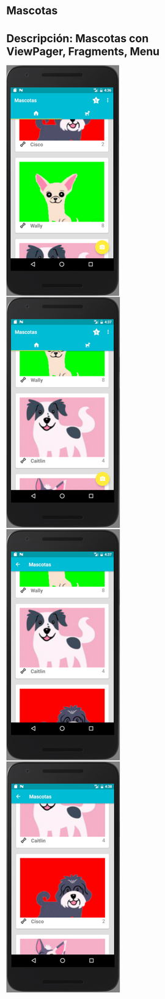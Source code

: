 # Mascotas

Descripción:
Mascotas con ViewPager, Fragments, Menu
==================================


![Alt text](https://github.com/leonardoapd/Mascotas/blob/master/imagen.png)
<br>
![Alt text](https://github.com/leonardoapd/Mascotas/blob/master/imagen2.png)
<br>
![Alt text](https://github.com/leonardoapd/Mascotas/blob/master/imagen3.png)
<br>
![Alt text](https://github.com/leonardoapd/Mascotas/blob/master/imagen4.png)
<br>
